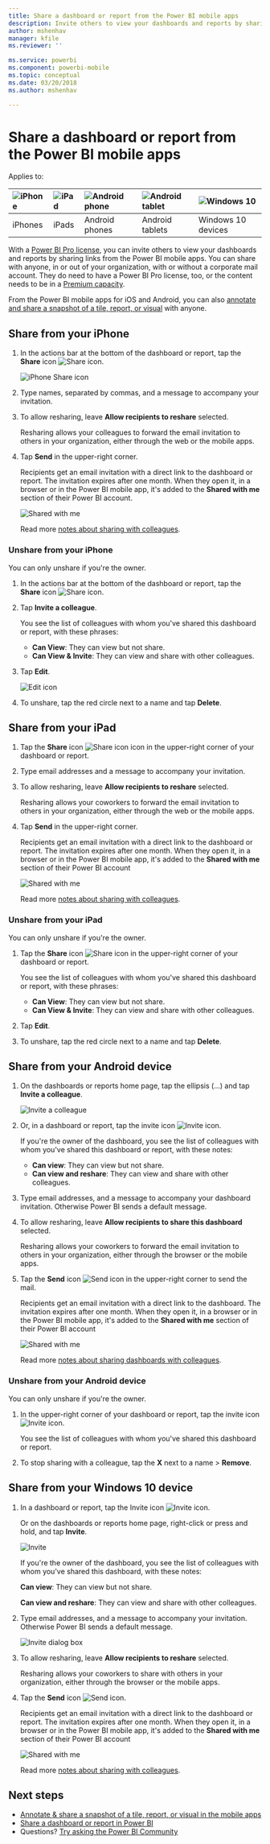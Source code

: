 ```yaml
---
title: Share a dashboard or report from the Power BI mobile apps
description: Invite others to view your dashboards and reports by sharing links from the Power BI mobile apps. Learn how.
author: mshenhav
manager: kfile
ms.reviewer: ''

ms.service: powerbi
ms.component: powerbi-mobile
ms.topic: conceptual
ms.date: 03/20/2018
ms.author: mshenhav

---
```

# Share a dashboard or report from the Power BI mobile apps
Applies to:

| ![iPhone](./media/mobile-share-dashboard-from-the-mobile-apps/iphone-logo-50-px.png) | ![iPad](./media/mobile-share-dashboard-from-the-mobile-apps/ipad-logo-50-px.png) | ![Android phone](./media/mobile-share-dashboard-from-the-mobile-apps/android-phone-logo-50-px.png) | ![Android tablet](./media/mobile-share-dashboard-from-the-mobile-apps/android-tablet-logo-50-px.png) | ![Windows 10](./media/mobile-share-dashboard-from-the-mobile-apps/win-10-logo-50-px.png) |
|:--- |:--- |:--- |:--- |:--- |
| iPhones |iPads |Android phones |Android tablets |Windows 10 devices |

With a [Power BI Pro license](../../service-features-license-type.md), you can invite others to view your dashboards and reports by sharing links from the Power BI mobile apps. You can share with anyone, in or out of your organization, with or without a corporate mail account. They do need to have a Power BI Pro license, too, or the content needs to be in a [Premium capacity](../../service-premium.md).

From the Power BI mobile apps for iOS and Android, you can also [annotate and share a snapshot of a tile, report, or visual](mobile-annotate-and-share-a-tile-from-the-mobile-apps.md) with anyone. 

## Share from your iPhone
1. In the actions bar at the bottom of the dashboard or report, tap the **Share** icon ![Share icon](././media/mobile-share-dashboard-from-the-mobile-apps/power-bi-iphone-share-dashboard-icon.png).
   
   ![iPhone Share icon](./media/mobile-share-dashboard-from-the-mobile-apps/power-bi-iphone-dashboard-invite.png)
2. Type names, separated by commas, and a message to accompany your invitation.
3. To allow resharing, leave **Allow recipients to reshare** selected.
   
   Resharing allows your colleagues to forward the email invitation to others in your organization, either through the web or the mobile apps.
5. Tap **Send** in the upper-right corner.
   
   Recipients get an email invitation with a direct link to the dashboard or report. The invitation expires after one month. When they open it, in a browser or in the Power BI mobile app, it's added to the **Shared with me** section of their Power BI account.
   
   ![Shared with me](./././media/mobile-share-dashboard-from-the-mobile-apps/power-bi-iphone-shared-with-me-left-nav.png)
   
   Read more [notes about sharing with colleagues](../../service-share-dashboards.md).

### Unshare from your iPhone
You can only unshare if you're the owner.

1. In the actions bar at the bottom of the dashboard or report, tap the **Share** icon ![Share icon](././media/mobile-share-dashboard-from-the-mobile-apps/power-bi-iphone-share-dashboard-icon.png).
2. Tap **Invite a colleague**.
   
   You see the list of colleagues with whom you've shared this dashboard or report, with these phrases:
   
   * **Can View**: They can view but not share.
   * **Can View & Invite**: They can view and share with other colleagues.
1. Tap **Edit**.
   
    ![Edit icon](./media/mobile-share-dashboard-from-the-mobile-apps/power-bi-iphone-edit-invite-dashboard.png)
4. To unshare, tap the red circle next to a name and tap **Delete**.

## Share from your iPad
1. Tap the **Share** icon ![Share icon](././media/mobile-share-dashboard-from-the-mobile-apps/pbi_ipad_shareiconblk.png) icon in the upper-right corner of your dashboard or report.
2. Type email addresses and a message to accompany your invitation.
3. To allow resharing, leave **Allow recipients to reshare** selected.
   
   Resharing allows your coworkers to forward the email invitation to others in your organization, either through the web or the mobile apps. 

4. Tap **Send** in the upper-right corner.
   
   Recipients get an email invitation with a direct link to the dashboard or report. The invitation expires after one month. When they open it, in a browser or in the Power BI mobile app, it's added to the **Shared with me** section of their Power BI account
   
   ![Shared with me](./././media/mobile-share-dashboard-from-the-mobile-apps/power-bi-iphone-shared-with-me-left-nav.png)
   
   Read more [notes about sharing with colleagues](../../service-share-dashboards.md).

### Unshare from your iPad
You can only unshare if you're the owner.

1. Tap the **Share** icon ![Share icon](././media/mobile-share-dashboard-from-the-mobile-apps/pbi_ipad_shareiconblk.png) in the upper-right corner of your dashboard or report.
   
   You see the list of colleagues with whom you've shared this dashboard or report, with these phrases:
   
   * **Can View**: They can view but not share.
   * **Can View & Invite**: They can view and share with other colleagues.
2. Tap **Edit**.
3. To unshare, tap the red circle next to a name and tap **Delete**.

## Share from your Android device
1. On the dashboards or reports home page, tap the ellipsis (...) and tap **Invite a colleague**.
   
   ![Invite a colleague](./media/mobile-share-dashboard-from-the-mobile-apps/power-bi-android-tablet-share-dashboard.png)
2. Or, in a dashboard or report, tap the invite icon ![Invite icon](././media/mobile-share-dashboard-from-the-mobile-apps/power-bi-android-invite-icon.png).

    If you're the owner of the dashboard, you see the list of colleagues with whom you've shared this dashboard or report, with these notes:

    -   **Can view**: They can view but not share.
    -   **Can view and reshare**: They can view and share with other colleagues.

1. Type email addresses, and a message to accompany your dashboard invitation. Otherwise Power BI sends a default message.
2. To allow resharing, leave **Allow recipients to share this dashboard** selected.
   
   Resharing allows your coworkers to forward the email invitation to others in your organization, either through the browser or the mobile apps.
   
1. Tap the **Send** icon ![Send icon](./media/mobile-share-dashboard-from-the-mobile-apps/pbi_andr_sendplane.png) in the upper-right corner to send the mail.
   
   Recipients get an email invitation with a direct link to the dashboard. The invitation expires after one month. When they open it, in a browser or in the Power BI mobile app, it's added to the **Shared with me** section of their Power BI account
   
   ![Shared with me](./media/mobile-share-dashboard-from-the-mobile-apps/power-bi-android-shared-with-me-left-nav.png)
   
   Read more [notes about sharing dashboards with colleagues](../../service-share-dashboards.md).

### Unshare from your Android device
You can only unshare if you're the owner.

1. In the upper-right corner of your dashboard or report, tap the invite icon ![Invite icon](././media/mobile-share-dashboard-from-the-mobile-apps/power-bi-android-invite-icon.png). 
   
   You see the list of colleagues with whom you've shared this dashboard or report.
2. To stop sharing with a colleague, tap the **X** next to a name \> **Remove**.

## Share from your Windows 10 device
1. In a dashboard or report, tap the Invite icon ![Invite icon](./media/mobile-share-dashboard-from-the-mobile-apps/pbi_andr_inviteicon.png).
   
   Or on the dashboards or reports home page, right-click or press and hold, and tap **Invite**.
   
   ![Invite](./media/mobile-share-dashboard-from-the-mobile-apps/pbi_win10_sharedash.png)
   
   If you're the owner of the dashboard, you see the list of colleagues with whom you've shared this dashboard, with these notes:
   
   **Can view**: They can view but not share.
   
   **Can view and reshare**: They can view and share with other colleagues.
2. Type email addresses, and a message to accompany your invitation. Otherwise Power BI sends a default message.
   
   ![Invite dialog box](./media/mobile-share-dashboard-from-the-mobile-apps/power-bi-windows-10-share-dashboard.png)
3. To allow resharing, leave **Allow recipients to reshare** selected.
   
   Resharing allows your coworkers to share with others in your organization, either through the browser or the mobile apps.
   
1. Tap the **Send** icon ![Send icon](./media/mobile-share-dashboard-from-the-mobile-apps/pbi_win10ph_sendicon.png).
   
   Recipients get an email invitation with a direct link to the dashboard or report. The invitation expires after one month. When they open it, in a browser or in the Power BI mobile app, it's added to the **Shared with me** section of their Power BI account
   
   ![Shared with me](./././media/mobile-share-dashboard-from-the-mobile-apps/power-bi-iphone-shared-with-me-left-nav.png)
   
   Read more [notes about sharing with colleagues](../../service-share-dashboards.md).

## Next steps
* [Annotate & share a snapshot of a tile, report, or visual in the mobile apps](mobile-annotate-and-share-a-tile-from-the-mobile-apps.md)
* [Share a dashboard or report in Power BI](../../service-share-dashboards.md)
* Questions? [Try asking the Power BI Community](http://community.powerbi.com/)

